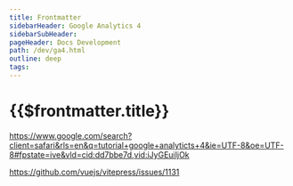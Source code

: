 ```yaml
---
title: Frontmatter
sidebarHeader: Google Analytics 4
sidebarSubHeader:
pageHeader: Docs Development
path: /dev/ga4.html
outline: deep
tags:
---
```


<PageHeader/>

# {{$frontmatter.title}}

https://www.google.com/search?client=safari&rls=en&q=tutorial+google+analyticts+4&ie=UTF-8&oe=UTF-8#fpstate=ive&vld=cid:dd7bbe7d,vid:iJyGEuiIjOk

https://github.com/vuejs/vitepress/issues/1131
